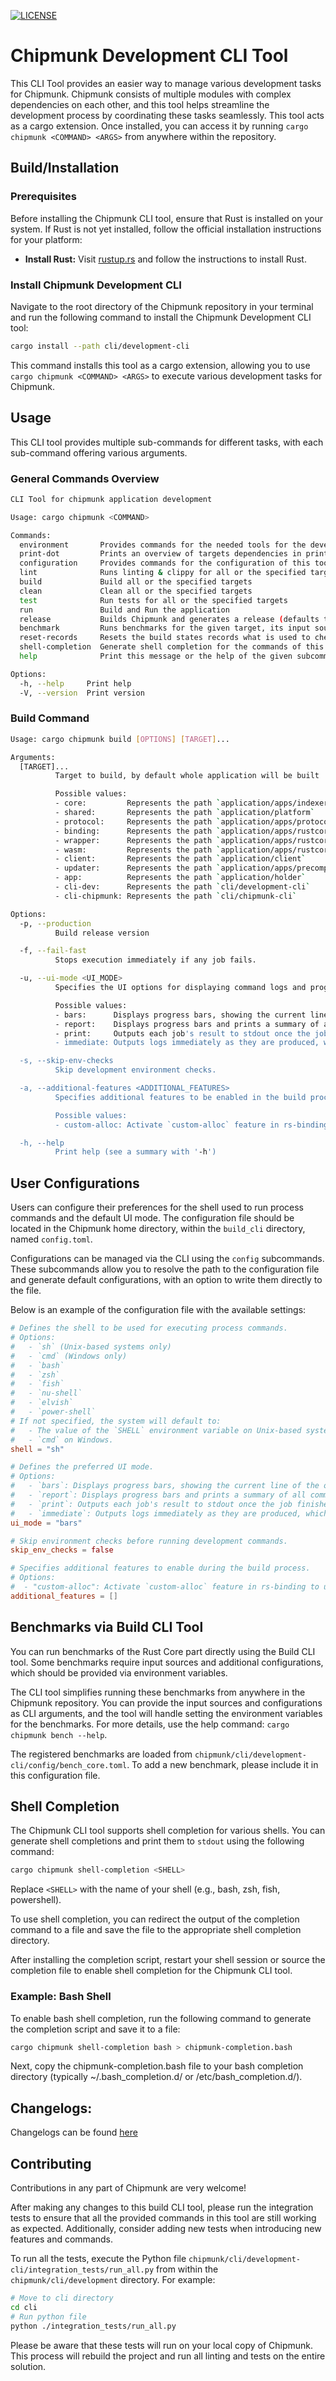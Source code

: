 [![LICENSE](https://img.shields.io/badge/License-Apache_2.0-blue.svg)](LICENSE.txt)

# Chipmunk Development CLI Tool

This CLI Tool provides an easier way to manage various development tasks for Chipmunk.
Chipmunk consists of multiple modules with complex dependencies on each other, and this tool helps streamline the development process by coordinating these tasks seamlessly.
This tool acts as a cargo extension. Once installed, you can access it by running `cargo chipmunk <COMMAND> <ARGS>` from anywhere within the repository.

## Build/Installation

### Prerequisites

Before installing the Chipmunk CLI tool, ensure that Rust is installed on your system. If Rust is not yet installed, follow the official installation instructions for your platform:

- **Install Rust:** Visit [rustup.rs](https://rustup.rs/) and follow the instructions to install Rust.

### Install Chipmunk Development CLI

Navigate to the root directory of the Chipmunk repository in your terminal and run the following command to install the Chipmunk Development CLI tool:

```bash
cargo install --path cli/development-cli
```

This command installs this tool as a cargo extension, allowing you to use `cargo chipmunk <COMMAND> <ARGS>` to execute various development tasks for Chipmunk.


## Usage

This CLI tool provides multiple sub-commands for different tasks, with each sub-command offering various arguments.

### General Commands Overview

```bash
CLI Tool for chipmunk application development

Usage: cargo chipmunk <COMMAND>

Commands:
  environment       Provides commands for the needed tools for the development [aliases: env]
  print-dot         Prints an overview of targets dependencies in print-dot format for `Graphviz` [aliases: dot]
  configuration     Provides commands for the configuration of this tool on user level [aliases: config]
  lint              Runs linting & clippy for all or the specified targets
  build             Build all or the specified targets
  clean             Clean all or the specified targets
  test              Run tests for all or the specified targets
  run               Build and Run the application
  release           Builds Chipmunk and generates a release (defaults to Release mode)
  benchmark         Runs benchmarks for the given target, its input source and configuration [aliases: bench]
  reset-records     Resets the build states records what is used to check if there were any changes for each target [aliases: reset]
  shell-completion  Generate shell completion for the commands of this tool in the given shell, printing them to stdout [aliases: compl]
  help              Print this message or the help of the given subcommand(s)

Options:
  -h, --help     Print help
  -V, --version  Print version
```

### Build Command 

```bash
Usage: cargo chipmunk build [OPTIONS] [TARGET]...

Arguments:
  [TARGET]...
          Target to build, by default whole application will be built

          Possible values:
          - core:         Represents the path `application/apps/indexer`
          - shared:       Represents the path `application/platform`
          - protocol:     Represents the path `application/apps/protocol`
          - binding:      Represents the path `application/apps/rustcore/rs-bindings`
          - wrapper:      Represents the path `application/apps/rustcore/ts-bindings`
          - wasm:         Represents the path `application/apps/rustcore/wasm-bindings`
          - client:       Represents the path `application/client`
          - updater:      Represents the path `application/apps/precompiled/updater`
          - app:          Represents the path `application/holder`
          - cli-dev:      Represents the path `cli/development-cli`
          - cli-chipmunk: Represents the path `cli/chipmunk-cli`

Options:
  -p, --production
          Build release version

  -f, --fail-fast
          Stops execution immediately if any job fails.

  -u, --ui-mode <UI_MODE>
          Specifies the UI options for displaying command logs and progress in the terminal

          Possible values:
          - bars:      Displays progress bars, showing the current line of the output of each command. [aliases: 'b']
          - report:    Displays progress bars and prints a summary of all command logs to stdout after all jobs have finished. [aliases: 'r']
          - print:     Outputs each job's result to stdout once the job finishes. No progress bars are displayed. [aliases: 'p']
          - immediate: Outputs logs immediately as they are produced, which may cause overlapping logs for parallel jobs. No progress bars are displayed. [aliases: 'i']

  -s, --skip-env-checks
          Skip development environment checks.

  -a, --additional-features <ADDITIONAL_FEATURES>
          Specifies additional features to be enabled in the build process

          Possible values:
          - custom-alloc: Activate `custom-alloc` feature in rs-binding to use custom memory allocator instead of the default one.

  -h, --help
          Print help (see a summary with '-h')
```

## User Configurations

Users can configure their preferences for the shell used to run process commands and the default UI mode. The configuration file should be located in the Chipmunk home directory, within the `build_cli` directory, named `config.toml`.

Configurations can be managed via the CLI using the `config` subcommands. These subcommands allow you to resolve the path to the configuration file and generate default configurations, with an option to write them directly to the file.

Below is an example of the configuration file with the available settings:

```toml
# Defines the shell to be used for executing process commands.
# Options:
#   - `sh` (Unix-based systems only)
#   - `cmd` (Windows only)
#   - `bash`
#   - `zsh`
#   - `fish`
#   - `nu-shell`
#   - `elvish`
#   - `power-shell`
# If not specified, the system will default to:
#   - The value of the `SHELL` environment variable on Unix-based systems.
#   - `cmd` on Windows.
shell = "sh"

# Defines the preferred UI mode.
# Options:
#   - `bars`: Displays progress bars, showing the current line of the output of each command.
#   - `report`: Displays progress bars and prints a summary of all command logs to stdout after all jobs have finished.
#   - `print`: Outputs each job's result to stdout once the job finishes. No progress bars are displayed.
#   - `immediate`: Outputs logs immediately as they are produced, which may cause overlapping logs for parallel jobs. No progress bars are displayed.
ui_mode = "bars"

# Skip environment checks before running development commands.
skip_env_checks = false

# Specifies additional features to enable during the build process.
# Options:
#  - "custom-alloc": Activate `custom-alloc` feature in rs-binding to use custom memory allocator instead of the default one.
additional_features = []
```

## Benchmarks via Build CLI Tool

You can run benchmarks of the Rust Core part directly using the Build CLI tool. Some benchmarks require input sources and additional configurations, which should be provided via environment variables.

The CLI tool simplifies running these benchmarks from anywhere in the Chipmunk repository. You can provide the input sources and configurations as CLI arguments, and the tool will handle setting the environment variables for the benchmarks. For more details, use the help command: `cargo chipmunk bench --help`.

The registered benchmarks are loaded from `chipmunk/cli/development-cli/config/bench_core.toml`. To add a new benchmark, please include it in this configuration file.

## Shell Completion

The Chipmunk CLI tool supports shell completion for various shells. You can generate shell completions and print them to `stdout` using the following command:

```bash
cargo chipmunk shell-completion <SHELL>
```
Replace `<SHELL>` with the name of your shell (e.g., bash, zsh, fish, powershell).

To use shell completion, you can redirect the output of the completion command to a file and save the file to the appropriate shell completion directory.

After installing the completion script, restart your shell session or source the completion file to enable shell completion for the Chipmunk CLI tool.


### Example: Bash Shell
To enable bash shell completion, run the following command to generate the completion script and save it to a file:

```bash
cargo chipmunk shell-completion bash > chipmunk-completion.bash
```
Next, copy the chipmunk-completion.bash file to your bash completion directory (typically  ~/.bash_completion.d/ or /etc/bash_completion.d/).

## Changelogs:

Changelogs can be found [here](CHANGELOG.md)

## Contributing

Contributions in any part of Chipmunk are very welcome!

After making any changes to this build CLI tool, please run the integration tests to ensure that all the provided commands in this tool are still working as expected. Additionally, consider adding new tests when introducing new features and commands.

To run all the tests, execute the Python file `chipmunk/cli/development-cli/integration_tests/run_all.py` from within the `chipmunk/cli/development` directory. For example:

```bash
# Move to cli directory
cd cli
# Run python file
python ./integration_tests/run_all.py
```
Please be aware that these tests will run on your local copy of Chipmunk. This process will rebuild the project and run all linting and tests on the entire solution.


